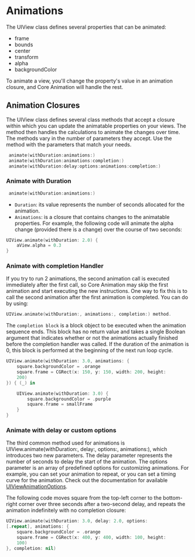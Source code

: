 # Animations

The UIView class defines several properties that can be animated:

* frame
* bounds
* center
* transform
* alpha
* backgroundColor

To animate a view, you'll change the property's value in an animation closure, and Core Animation will handle the rest.

## Animation Closures

The UIView class defines several class methods that accept a closure within which you can update the animatable properties on your views. The method then handles the calculations to animate the changes over time. The methods vary in the number of parameters they accept. Use the method with the parameters that match your needs.

```Swift
 animate(withDuration:animations:)
 animate(withDuration:animations:completion:)
 animate(withDuration:delay:options:animations:completion:)
```

### Animate with Duration

```Swift
 animate(withDuration:animations:)
```

* `Duration`: its value represents the number of seconds allocated for the animation.<br>
* `Animations`: is a closure that contains changes to the animatable properties. For example, the following code will animate the alpha change (provided there is a change) over the course of two seconds:

```Swift
UIView.animate(withDuration: 2.0) {
    aView.alpha = 0.3
}
```

### Animate with completion Handler

If you try to run 2 animations, the second animation call is executed immediately after the first call, so Core Animation may skip the first animation and start executing the new instructions. One way to fix this is to call the second animation after the first animation is completed. You can do by using:

```Swift
UIView.animate(withDuration:, animations:, completion:) method.
```

The `completion block` is a block object to be executed when the animation sequence ends. This block has no return value and takes a single Boolean argument that indicates whether or not the animations actually finished before the completion handler was called. If the duration of the animation is 0, this block is performed at the beginning of the next run loop cycle. 

```Swift
UIView.animate(withDuration: 3.0, animations: { 
    square.backgroundColor = .orange
    square.frame = CGRect(x: 150, y: 150, width: 200, height:
    200)
}) { (_) in

    UIView.animate(withDuration: 3.0) {
        square.backgroundColor = .purple
        square.frame = smallFrame
    }
}
```

### Animate with delay or custom options

The third common method used for animations is UIView.animate(withDuration:, delay:, options:, animations:), which introduces two new parameters. The delay parameter represents the number of seconds to delay the start of the animation. The options parameter is an array of predefined options for customizing animations. For example, you can set your animation to repeat, or you can set a timing curve for the animation. Check out the documentation for available [UIViewAnimationOptions](https://developer.apple.com/documentation/uikit/uiviewanimationoptions).

The following code moves square from the top-left corner to the bottom-right corner over three seconds after a two-second delay, and repeats the animation indefinitely with no completion closure:

```Swift
UIView.animate(withDuration: 3.0, delay: 2.0, options:
[.repeat], animations: {
    square.backgroundColor = .orange
    square.frame = CGRect(x: 400, y: 400, width: 100, height: 
    100)
}, completion: nil)
```